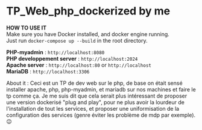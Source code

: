 # TP_Web_php_dockerized by me
 **HOW TO USE IT**  
Make sure you have Docker installed, and docker engine running.  
Just run `docker-compose up --build`  in the root directory.  

**PHP-myadmin** : `http://localhost:8080`  
**PHP developpement server** : `http://localhost:2024`  
**Apache server** : `http://localhost:80` or `http://localhost`  
**MariaDB** : `http://localhost:3306`  

About it : 
Ceci est un TP de dev web sur le php, de base on était sensé installer apache, php, php-myadmin, et mariadb sur nos machines et faire le tp comme ça. Je me suis dit que cela serait plus intéressant de proposer une version dockerisé "plug and play", pour ne plus avoir la lourdeur de l'installation de tout les services, et proposer une uniformisation de la configuration des services (genre éviter les problème de mdp par exemple). 😉
